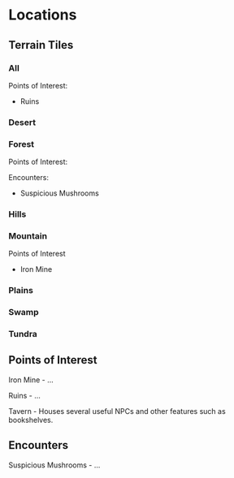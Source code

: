 # Locations

## Terrain Tiles

### All

Points of Interest:
- Ruins

### Desert

### Forest

Points of Interest:

Encounters:
- Suspicious Mushrooms

### Hills

### Mountain

Points of Interest
- Iron Mine

### Plains

### Swamp

### Tundra

## Points of Interest

Iron Mine - ...

Ruins - ...

Tavern - Houses several useful NPCs and other features such as bookshelves.

## Encounters

Suspicious Mushrooms - ...
